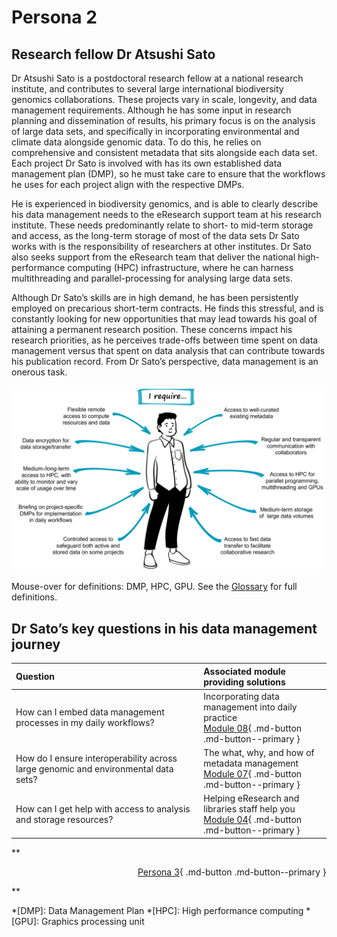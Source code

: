 # Persona 2

## Research fellow Dr Atsushi Sato

Dr Atsushi Sato is a postdoctoral research fellow at a national research institute, and contributes to several large international biodiversity genomics collaborations. These projects vary in scale, longevity, and data management requirements. Although he has some input in research planning and dissemination of results, his primary focus is on the analysis of large data sets, and specifically in incorporating environmental and climate data alongside genomic data. To do this, he relies on comprehensive and consistent metadata that sits alongside each data set. Each project Dr Sato is involved with has its own established data management plan (DMP), so he must take care to ensure that the workflows he uses for each project align with the respective DMPs. 

He is experienced in biodiversity genomics, and is able to clearly describe his data management needs to the eResearch support team at his research institute. These needs predominantly relate to short- to mid-term storage and access, as the long-term storage of most of the data sets Dr Sato works with is the responsibility of researchers at other institutes. Dr Sato also seeks support from the eResearch team that deliver the national high-performance computing (HPC) infrastructure, where he can harness multithreading and parallel-processing for analysing large data sets. 

Although Dr Sato’s skills are in high demand, he has been persistently employed on precarious short-term contracts. He finds this stressful, and is constantly looking for new opportunities that may lead towards his goal of attaining a permanent research position. These concerns impact his research priorities, as he perceives trade-offs between time spent on data management versus that spent on data analysis that can contribute towards his publication record. From Dr Sato’s perspective, data management is an onerous task.

![The data management needs of postdoctoral researcher Dr Atsushi Sato](../figures/Persona2.png)

Mouse-over for definitions: DMP, HPC, GPU. See the [Glossary](https://genomicsaotearoa.github.io/data-management-resources/glossary/) for full definitions. 

## Dr Sato’s key questions in his data management journey

| Question | Associated module providing solutions | 
|:--|:--|
| How can I embed data management processes in my daily workflows? | Incorporating data management into daily practice <br> [Module 08](https://genomicsaotearoa.github.io/data-management-resources/modules/module08/){ .md-button .md-button--primary } |
| How do I ensure interoperability across large genomic and environmental data sets? | The what, why, and how of metadata management <br> [Module 07](https://genomicsaotearoa.github.io/data-management-resources/modules/module07/){ .md-button .md-button--primary } |
| How can I get help with access to analysis and storage resources? | Helping eResearch and libraries staff help you <br> [Module 04](https://genomicsaotearoa.github.io/data-management-resources/modules/module04/){ .md-button .md-button--primary } |

**<p style="text-align: right;">
[Persona 3](https://genomicsaotearoa.github.io/data-management-resources/personas/persona3/){ .md-button .md-button--primary } 
</p>**

*[DMP]: Data Management Plan
*[HPC]: High performance computing
*[GPU]: Graphics processing unit
